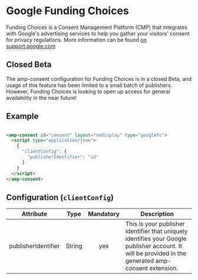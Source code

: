 # Google Funding Choices

Funding Choices is a Consent Management Platform (CMP) that integrates with Google's advertising services to help you gather your visitors' consent for privacy regulations. More information can be found [on support.google.com](https://support.google.com/fundingchoices/#topic=9437573)

## Closed Beta

The amp-consent configuration for Funding Choices is in a closed Beta, and usage of this feature has been limited to a small batch of publishers. However, Funding Choices is looking to open up access for general availability in the near future!

## Example

```html

<amp-consent id="consent" layout="nodisplay" type="googlefc">
  <script type="application/json">
    {
      "clientConfig": {
        "publisherIdentifier": "id"
      }
    }
  </script>
</amp-consent>
```

## Configuration (`clientConfig`)

| Attribute           |  Type  | Mandatory | Description                                                                                                                                           |
| ------------------- | :----: | :-------: | ----------------------------------------------------------------------------------------------------------------------------------------------------- |
| publisherIdentifier | String |    yes    | This is your publisher identifier that uniquely identifies your Google publisher account. It will be provided in the generated amp-consent extension. |

